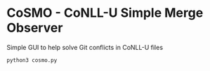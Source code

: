 # CoSMO - CoNLL-U Simple Merge Observer

Simple GUI to help solve Git conflicts in CoNLL-U files

`python3 cosmo.py`

